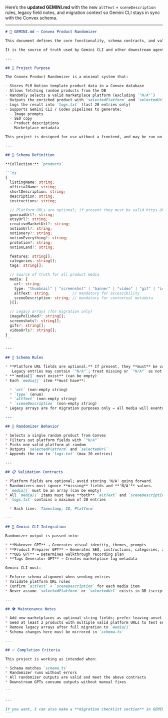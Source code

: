 Here’s the **updated GEMINI.md** with the new `altText` + `sceneDescription` rules, legacy field notes, and migration context so Gemini CLI stays in sync with the Convex schema.

---

````md
# 🧠 GEMINI.md — Convex Product Randomizer

This document defines the core functionality, schema contracts, and validation logic for the convex-randomizer project.

It is the source of truth used by Gemini CLI and other downstream agents (Codex, Makeover GPT, Product Preparer GPT) to ensure all scripts, schemas, and workflows remain aligned and deterministic.

---

## 🎯 Project Purpose

The Convex Product Randomizer is a minimal system that:

- Stores PLR Notion template product data in a Convex database
- Allows fetching random products from the DB
- Randomly selects a valid marketplace platform (excluding `"N/A"`)
- Outputs the enriched product with `selectedPlatform` and `selectedUrl`
- Logs the result into `logs.txt` (last 20 entries only)
- Supports Gemini CLI / Codex pipelines to generate:
  - Image prompts
  - SEO copy
  - Product descriptions
  - Marketplace metadata

This project is designed for use without a frontend, and may be run on local machines, Replit, or any CLI-compatible cloud system.

---

## 🧱 Schema Definition

**Collection:** `products`

```ts
{
  listingName: string;
  officialName: string;
  shortDescription: string;
  description: string;
  instructions: string;

  // Platform URLs are optional; if present they must be valid https URLs.
  gumroadUrl?: string;
  etsyUrl?: string;
  creativeMarketUrl?: string;
  notionUrl?: string;
  notionery?: string;
  notionEverything?: string;
  prototion?: string;
  notionLand?: string;

  features: string[];
  categories: string[];
  tags: string[];

  // Source of truth for all product media
  media: {
    url: string;
    type: "thumbnail" | "screenshot" | "banner" | "video" | "gif" | "icon";
    altText: string;          // mandatory for accessibility
    sceneDescription: string; // mandatory for contextual metadata
  }[];

  // Legacy arrays (for migration only)
  imagePolished?: string[];
  screenshots?: string[];
  gifs?: string[];
  videoUrls?: string[];
}
```

---

## 📏 Schema Rules

* **Platform URL fields are optional.** If present, they **must** be valid `https` URLs.
   Legacy entries may contain `"N/A"`; treat missing or `"N/A"` as not set.
* **`media[]` must exist** (can be empty)
* Each `media[]` item **must have**:

  * `url` (non-empty string)
  * `type` (enum)
  * `altText` (non-empty string)
  * `sceneDescription` (non-empty string)
* Legacy arrays are for migration purposes only — all media will eventually live in `media[]`.

---

## 🔁 Randomizer Behavior

* Selects a single random product from Convex
* Filters out platform fields with `"N/A"`
* Picks one valid platform at random
* Outputs `selectedPlatform` and `selectedUrl`
* Appends the run to `logs.txt` (max 20 entries)

---

## 📋 Validation Contracts

* Platform fields are optional; avoid storing 'N/A' going forward.
* Randomizers must ignore **missing** fields and **'N/A'** values.
* `media[]` must be an array (can be empty)
* All `media[]` items must have **both** `altText` and `sceneDescription` filled
* `logs.txt` contains a maximum of 20 entries

  * Each line: `Timestamp, ID, Platform`

---

## 🤖 Gemini CLI Integration

Randomizer output is passed into:

* **Makeover GPT** → Generates visual identity, themes, prompts
* **Product Preparer GPT** → Generates SEO, instructions, categories, alt text
* **OBS GPT** → Determines walkthrough recording plan
* **Tags Generator GPT** → Creates marketplace tag metadata

Gemini CLI must:

* Enforce schema alignment when seeding entries
* Validate platform URL rules
* Confirm `altText` + `sceneDescription` for each media item
* Never assume `selectedPlatform` or `selectedUrl` exists in DB (script-only fields)

---

## 🛠️ Maintenance Notes

* Add new marketplaces as optional string fields; prefer leaving unset rather than storing 'N/A'.
* Seed at least 2 products with multiple valid platform URLs to test selection logic
* Remove legacy arrays after full migration to `media[]`
* Schema changes here must be mirrored in `schema.ts`

---

## ✅ Completion Criteria

This project is working as intended when:

* Schema matches `schema.ts`
* Randomizer runs without errors
* All randomizer outputs are valid and meet the above contracts
* Downstream GPTs consume outputs without manual fixes

```

---

If you want, I can also make a **migration checklist section** in GEMINI.md so future you knows exactly how to go from the legacy arrays to the unified `media[]`. That could prevent schema drift later. Would you like me to add that?
```
